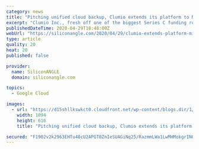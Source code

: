 ```yaml
---
category: news
title: "Pitching unified cloud backup, Clumio extends its platform to Microsoft 365"
excerpt: "Clumio Inc., fresh off one of the biggest Series C funding rounds for an early-stage enterprise software startup, today added Microsoft 365 support to its backup platform. Santa Clara, California-based Clumio exited stealth last August with a cloud-based backup platform that allows companies to create contingency copies of their data."
publishedDateTime: 2020-04-29T18:48:00Z
webUrl: "https://siliconangle.com/2020/04/29/clumio-extends-platform-microsoft/"
type: article
quality: 20
heat: 20
published: false

provider:
  name: SiliconANGLE
  domain: siliconangle.com

topics:
  - Google Cloud

images:
  - url: "https://d15shllkswkct0.cloudfront.net/wp-content/blogs.dir/1/files/2020/04/Poojan-Kumar-Clumio.png"
    width: 1094
    height: 616
    title: "Pitching unified cloud backup, Clumio extends its platform to Microsoft 365"

secured: "F1902v2k2963EHTu48cU2APGT0ZnIeSUAGiNq25/RazmmLWa1LwMHMokgrINQqT1TeroMvS6Sd6MjDTqVrkNHYax0pgZNFIwzOT9k2i+m0ECz3yclkkQ3gQGXdJFbPFVFK7jKBAwH+pyh6UwpuesSizl55HCzVaS29jiLP63dkAucBMua8Hf0IjiiG1CgEVg/kAX9bvpD3fflTyhNIhxepPLtf15/9knTyEsHlOlSigMeCzNj91fq0GP09ySfPEJPMOAlt/MW5bhTeSLXN9nrR9v/FsS3ufM42zzXF4tNoook21uVOykTPCerZVgIUClvunknInW2PtCRDiLxeTjZ6Eaq2GvH2iserRS6Nr4VeJ/BtPz7cMnFSmoB00dCiQXGYun2j3rl0bygSskTEdBGtGwvow7qsn9J9Rtus7jNOXQRVUfY62hTa0NvztBovnD6jqOKvkFtkg5A7Mdb+4845VUqiU4dTEEnzLtircw6wY=;gb6vjDCaqfca3pSljCPNcw=="
---
```


